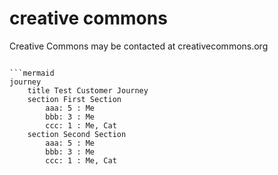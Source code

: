# creative commons


Creative Commons may be contacted at creativecommons.org
```

```mermaid
journey
    title Test Customer Journey
    section First Section
        aaa: 5 : Me
        bbb: 3 : Me
        ccc: 1 : Me, Cat
    section Second Section
        aaa: 5 : Me
        bbb: 3 : Me
        ccc: 1 : Me, Cat
```
